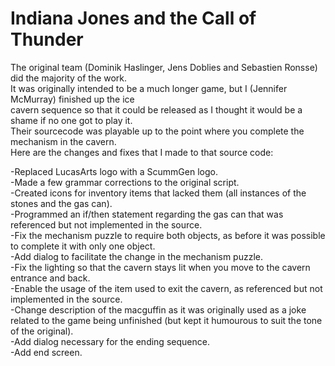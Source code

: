 Indiana Jones and the Call of Thunder
=====================================
The original team (Dominik Haslinger, Jens Doblies and Sebastien Ronsse) did the majority of the work.  
It was originally intended to be a much longer game, but I (Jennifer McMurray) finished up the ice  
cavern sequence so that it could be released as I thought it would be a shame if no one got to play it.  
Their sourcecode was playable up to the point where you complete the mechanism in the cavern.  
Here are the changes and fixes that I made to that source code:

-Replaced LucasArts logo with a ScummGen logo.  
-Made a few grammar corrections to the original script.  
-Created icons for inventory items that lacked them (all instances of the stones and the gas can).  
-Programmed an if/then statement regarding the gas can that was referenced but not implemented in the source.  
-Fix the mechanism puzzle to require both objects, as before it was possible to complete it with only one object.  
-Add dialog to facilitate the change in the mechanism puzzle.  
-Fix the lighting so that the cavern stays lit when you move to the cavern entrance and back.  
-Enable the usage of the item used to exit the cavern, as referenced but not implemented in the source.  
-Change description of the macguffin as it was originally used as a joke related to the game being unfinished (but kept it humourous to suit the tone of the original).  
-Add dialog necessary for the ending sequence.  
-Add end screen.
